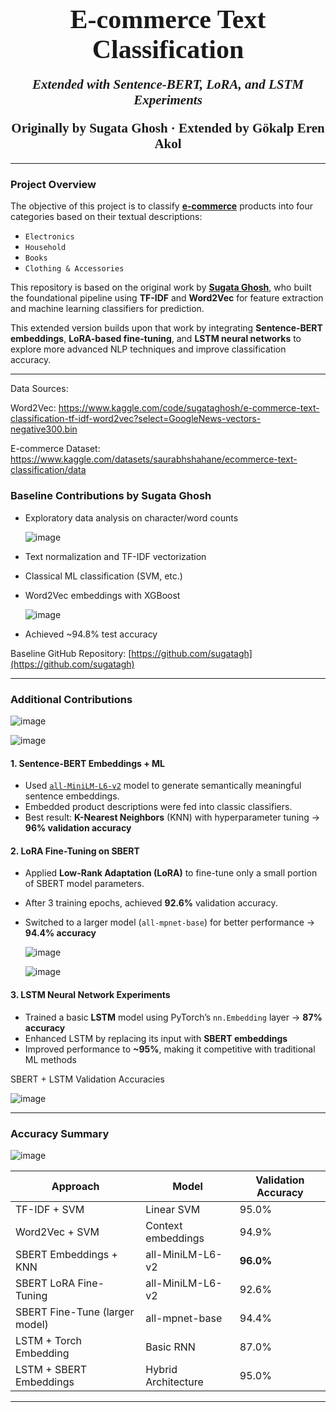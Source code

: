 
<h2 align="center"><span style="font-family: Babas; font-size: 2em;">E-commerce Text Classification</span></h2>
<h4 align="center"><span style="font-family: Babas; font-size: 1.5em; font-style: italic">Extended with Sentence-BERT, LoRA, and LSTM Experiments</span></h4>
<h4 align="center"><span style="font-family: Babas; font-size: 1.5em;">Originally by Sugata Ghosh · Extended by Gökalp Eren Akol</span></h4>

---

### Project Overview

The objective of this project is to classify [**e-commerce**](https://en.wikipedia.org/wiki/E-commerce) products into four categories based on their textual descriptions:

- `Electronics`
- `Household`
- `Books`
- `Clothing & Accessories`

This repository is based on the original work by [**Sugata Ghosh**](https://github.com/sugatagh), who built the foundational pipeline using **TF-IDF** and **Word2Vec** for feature extraction and machine learning classifiers for prediction.

This extended version builds upon that work by integrating **Sentence-BERT embeddings**, **LoRA-based fine-tuning**, and **LSTM neural networks** to explore more advanced NLP techniques and improve classification accuracy.

---

Data Sources:

Word2Vec: https://www.kaggle.com/code/sugataghosh/e-commerce-text-classification-tf-idf-word2vec?select=GoogleNews-vectors-negative300.bin

E-commerce Dataset: https://www.kaggle.com/datasets/saurabhshahane/ecommerce-text-classification/data

###  Baseline Contributions by Sugata Ghosh

- Exploratory data analysis on character/word counts

  ![image](https://github.com/user-attachments/assets/165b4d9a-74de-4a48-a899-6054947352c4)

- Text normalization and TF-IDF vectorization
- Classical ML classification (SVM, etc.)
- Word2Vec embeddings with XGBoost

  ![image](https://github.com/user-attachments/assets/964d68e1-588f-48ff-90d1-68823029ffeb)


- Achieved ~94.8% test accuracy

Baseline GitHub Repository: [https://github.com/sugatagh](https://github.com/sugatagh)

---

### Additional Contributions 
![image](https://github.com/user-attachments/assets/3e15b8fa-7d78-41a4-8209-1970641203f9)


![image](https://github.com/user-attachments/assets/5677b3f1-29ba-4b05-afbf-7575322a7b45)

#### 1. **Sentence-BERT Embeddings + ML**

- Used [`all-MiniLM-L6-v2`](https://huggingface.co/sentence-transformers/all-MiniLM-L6-v2) model to generate semantically meaningful sentence embeddings.
- Embedded product descriptions were fed into classic classifiers.
- Best result: **K-Nearest Neighbors** (KNN) with hyperparameter tuning → **96% validation accuracy**

#### 2. **LoRA Fine-Tuning on SBERT**

- Applied **Low-Rank Adaptation (LoRA)** to fine-tune only a small portion of SBERT model parameters.
- After 3 training epochs, achieved **92.6%** validation accuracy.
- Switched to a larger model (`all-mpnet-base`) for better performance → **94.4% accuracy**

  ![image](https://github.com/user-attachments/assets/6085a545-067e-4ff1-9afd-c4a355747afa)


  ![image](https://github.com/user-attachments/assets/8dcee279-8483-4523-8a57-ca4c5096ef08)

#### 3. **LSTM Neural Network Experiments**

- Trained a basic **LSTM** model using PyTorch’s `nn.Embedding` layer → **87% accuracy**
- Enhanced LSTM by replacing its input with **SBERT embeddings**
- Improved performance to **~95%**, making it competitive with traditional ML methods



SBERT + LSTM Validation Accuracies

![image](https://github.com/user-attachments/assets/fa101a4d-c59e-4c5f-a8ff-319b0539096b)


---

### Accuracy Summary

![image](https://github.com/user-attachments/assets/67041c3b-01ae-4798-8b19-13a61e946948)


| Approach                           | Model                         | Validation Accuracy |
|------------------------------------|-------------------------------|---------------------|
| TF-IDF + SVM                       | Linear SVM                    | 95.0%               |
| Word2Vec + SVM                     | Context embeddings            | 94.9%               |
| SBERT Embeddings + KNN             | all-MiniLM-L6-v2              | **96.0%**           |
| SBERT LoRA Fine-Tuning             | all-MiniLM-L6-v2              | 92.6%               |
| SBERT Fine-Tune (larger model)     | all-mpnet-base                | 94.4%               |
| LSTM + Torch Embedding             | Basic RNN                     | 87.0%               |
| LSTM + SBERT Embeddings            | Hybrid Architecture           | 95.0%               |


---
